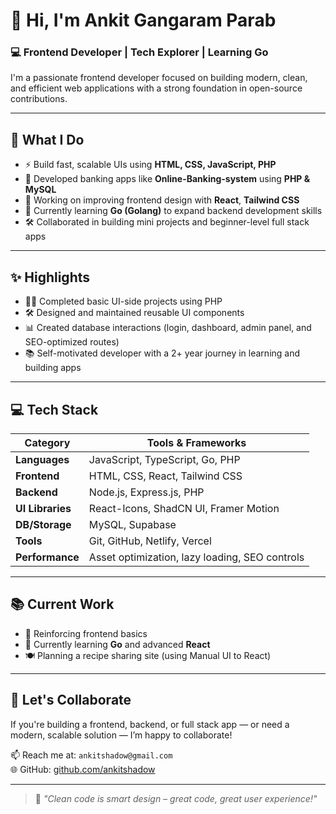 # 👋 Hi, I'm Ankit Gangaram Parab

### 💻 Frontend Developer | Tech Explorer | Learning Go

I'm a passionate frontend developer focused on building modern, clean, and efficient web applications with a strong foundation in open-source contributions.

---

## 🔧 What I Do

- ⚡ Build fast, scalable UIs using **HTML, CSS, JavaScript, PHP**
- 🏦 Developed banking apps like **Online-Banking-system** using **PHP & MySQL**
- 🎨 Working on improving frontend design with **React**, **Tailwind CSS**
- 📘 Currently learning **Go (Golang)** to expand backend development skills
- 🛠 Collaborated in building mini projects and beginner-level full stack apps

---

## ✨ Highlights

- 👨‍💻 Completed basic UI-side projects using PHP
- 🛠 Designed and maintained reusable UI components
- 📊 Created database interactions (login, dashboard, admin panel, and SEO-optimized routes)
- 📚 Self-motivated developer with a 2+ year journey in learning and building apps

---

## 💻 Tech Stack

| Category       | Tools & Frameworks |
|----------------|--------------------|
| **Languages**  | JavaScript, TypeScript, Go, PHP |
| **Frontend**   | HTML, CSS, React, Tailwind CSS |
| **Backend**    | Node.js, Express.js, PHP |
| **UI Libraries** | React-Icons, ShadCN UI, Framer Motion |
| **DB/Storage** | MySQL, Supabase |
| **Tools**      | Git, GitHub, Netlify, Vercel |
| **Performance**| Asset optimization, lazy loading, SEO controls |

---

## 📚 Current Work

- 🔄 Reinforcing frontend basics
- 📖 Currently learning **Go** and advanced **React**
- 🍽️ Planning a recipe sharing site (using Manual UI to React)

---

## 🤝 Let's Collaborate

If you're building a frontend, backend, or full stack app — or need a modern, scalable solution — I’m happy to collaborate!

📫 Reach me at: `ankitshadow@gmail.com`  
🌐 GitHub: [github.com/ankitshadow](https://github.com/ankitshadow)

---

> 🧠 *"Clean code is smart design – great code, great user experience!"*
